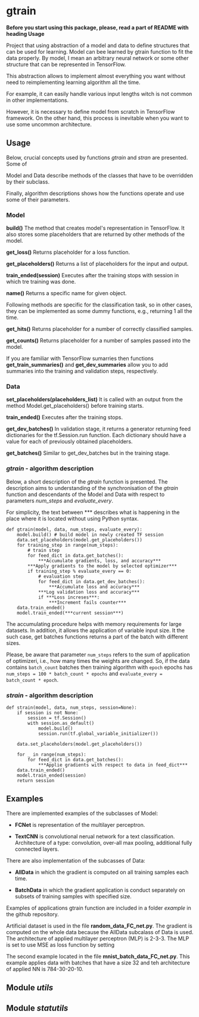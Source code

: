 # gtrain

**Before you start using this package, please, read a part of README with heading Usage**


Project that using abstraction of a model and data to define structures that can be used for learning. Model can bee learned by gtrain function to fit the data properly. By model, I mean an arbitrary neural network or some other structure that can be represented in TensorFlow. 

This abstraction allows to implement almost everything you want without need to reimplementing learning algorithm all the time.

For example, it can easily handle various input lengths witch is not common in other implementations.

However, it is necessary to define model from scratch in TensorFlow framework. On the other hand, this process is inevitable when you want to use some uncommon architecture.


## Usage

Below, crucial concepts used by functions *gtrain* and *stran* are presented. Some of 

Model and Data describe methods of the classes that have to be overridden by their subclass.

Finally, algorithm descriptions shows how the functions operate and use some of their parameters.

### Model

**build()**  The method that creates model's representation in TensorFlow. It also stores some placeholders that are returned by other methods of the model.

**get_loss()**  Returns placeholder for a loss function.

**get_placeholders()** Returns a list of placeholders for the input and output.

**train_ended(session)** Executes after the training stops with session in which tre training was done.

**name()** Returns a specific name for given object.

Following methods are specific for the classification task, so in other cases, they can be implemented as some dummy functions, e.g., returning 1 all the time.

**get_hits()**  Returns placeholder for a number of correctly classified samples.

**get_counts()**  Returns placeholder for a number of samples passed into the model.

If you are familiar with TensorFlow sumarries then functions **get_train_summaries()** and **get_dev_summaries** allow you to add summaries into the training and validation steps, respectively.

### Data

**set_placeholders(placeholders_list)** It is called with an output from the method Model.get_placeholders() before training starts.

**train_ended()**  Executes after the training stops.

**get_dev_batches()** In validation stage, it returns a generator returning feed dictionaries for the tf.Session.run function. Each dictionary should have a value for each of previously obtained placeholders.

**get_batches()** Similar to get_dev_batches but in the training stage.


### *gtrain* - algorithm description

Below, a short description of the *gtrain* function is presented. The description aims to understanding of the synchronisation of the *gtrain* function and descendants of the Model and Data with respect to parameters *num_steps* and *evaluate_every*.  

For simplicity, the text between \*\*\* describes what is happening in the place where it is located without using Python syntax.

~~~
def gtrain(model, data, num_steps, evaluate_every):
    model.build() # build model in newly created TF session
    data.set_placeholders(model.get_placeholders())
    for training_step in range(num_steps):
        # train step
        for feed_dict in data.get_batches():
            ***Accumulate gradients, loss, and accuracy***
        ***Apply gradients to the model by selected optimizer***
        if training_step % evaluate_every == 0:
            # evaluation step
            for feed_dict in data.get_dev_batches():
                ***Accumulate loss and accuracy***
            ***Log validation loss and accuracy***
            if ***Loss increses***:
                ***Increment fails counter***
    data.train_ended()
    model.train_ended(***current session***)
~~~

The accumulating procedure helps with memory requirements for large datasets. In addition, it allows the application of variable input size. It the such case, get batches functions returns a part of the batch with different sizes.

Please, be aware that parameter `num_steps` refers to the sum of application of optimizeri, i.e., how many times the weights are changed. So, if the data contains `batch_count` batches then training algorithm with `epoch` epochs has `num_steps = 100 * batch_count * epochs` and `evaluate_every = batch_count * epoch`.

### *strain* - algorithm description

~~~
def strain(model, data, num_steps, session=None):
    if session is not None:
        session = tf.Session()
        with session.as_default()
            model.build()
            session.run(tf.global_variable_initializer())
    
    data.set_placeholders(model.get_placeholders())
    
    for _ in range(num_steps):
        for feed_dict in data.get_batches():
            ***Applie gradients with respect to data in feed_dict***
    data.train_ended()
    model.train_ended(session)
    return session
~~~


## Examples

There are implemented examples of the subclasses of Model:

* **FCNet** is representation of the multilayer perceptron.

* **TextCNN** is convolutional nerual network for a text classification. Architecture of a type: convolution, over-all max pooling, additional fully connected layers.

There are also implementation of the subcasses of Data:

* **AllData** in which the gradient is computed on all training samples each time.

* **BatchData** in which the gradient application is conduct separately on subsets of training samples with specified size.

Examples of applications gtrain function are included in a folder *example* in the github repository.

Artificial dataset is used in the file **random_data_FC_net.py**. The gradient is computed on the whole data because the AllData subcalass of Data is used. The architecture of applied multilayer perceptron (MLP) is 2-3-3. The MLP is set to use MSE as loss function by setting 

The second example located in the file **mnist_batch_data_FC_net.py**. This example applies data with batches that have a size 32 and teh architecture of applied NN is 784-30-20-10.

## Module *utils*


## Module *statutils*

